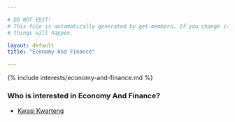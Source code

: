 ```yaml
---

# DO NOT EDIT!
# This file is automatically generated by get-members. If you change it, bad
# things will happen.

layout: default
title: "Economy And Finance"

---
```


{% include interests/economy-and-finance.md %}

### Who is interested in Economy And Finance?


* [Kwasi Kwarteng](../members/kwasi-kwarteng.html)
